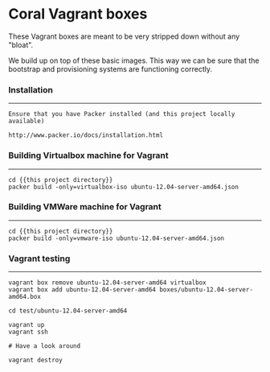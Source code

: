 # Coral Vagrant boxes

These Vagrant boxes are meant to be very stripped down without any "bloat".

We build up on top of these basic images.  This way we can be sure that the 
bootstrap and provisioning systems are functioning correctly.


### Installation
----------------

    Ensure that you have Packer installed (and this project locally available)

    http://www.packer.io/docs/installation.html


### Building Virtualbox machine for Vagrant
-------------------------------

    cd {{this project directory}}
    packer build -only=virtualbox-iso ubuntu-12.04-server-amd64.json


### Building VMWare machine for Vagrant
-------------------------------

    cd {{this project directory}}
    packer build -only=vmware-iso ubuntu-12.04-server-amd64.json


### Vagrant testing
-------------------

    vagrant box remove ubuntu-12.04-server-amd64 virtualbox
    vagrant box add ubuntu-12.04-server-amd64 boxes/ubuntu-12.04-server-amd64.box
    
    cd test/ubuntu-12.04-server-amd64
    
    vagrant up
    vagrant ssh
    
    # Have a look around
    
    vagrant destroy
